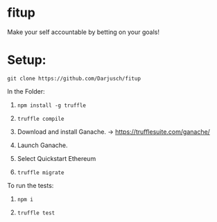# fitup
Make your self accountable by betting on your goals!

# Setup:
``` git clone https://github.com/Darjusch/fitup ```

In the Folder:

1. ``` npm install -g truffle ```

2. ``` truffle compile ```

3. Download and install Ganache.
    -> https://trufflesuite.com/ganache/

4. Launch Ganache.

5. Select Quickstart Ethereum

6. ``` truffle migrate ```

To run the tests: 

1. ``` npm i ```

2. ``` truffle test ```